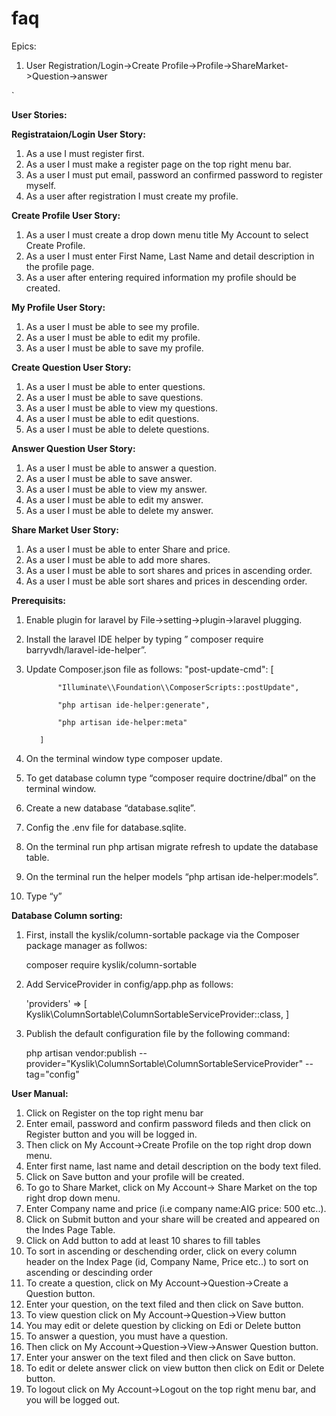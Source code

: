 # faq

Epics:
1) User Registration/Login->Create Profile->Profile->ShareMarket->Question->answer

`

**User Stories:**
  
  **Registrataion/Login User Story:**
  1) As a use I must register first.
  2) As a user I must make a register page on the top right menu bar.
  3) As a user I must put email, password an confirmed password to register myself.
  4) As a user after registration I must create my profile.
 
  **Create Profile User Story:**
  1) As a user I must create a drop down menu title My Account to select Create Profile.
  2) As a user I must enter First Name, Last Name and detail description in the profile page.
  3) As a user after entering required information my profile should be created.
  
  **My Profile User Story:**
  1)  As a user I must be able to see my profile.
  2) As a user I must be able to edit my profile.
  3) As a user I must be able to save my profile.
 
  **Create Question User Story:**
  
  1) As a user I must be able to enter questions.
  2) As a user I must be able to save questions.
  3) As a user I must be able to view my questions.
  4) As a user I must be able to edit questions.
  5) As a user I must be able to delete questions.
  
  **Answer Question User Story:**
  1) As a user I must be able to answer a question.
  2) As a user I must be able to save answer.
  3) As a user I must be able to view my answer.
  4) As a user I must be able to edit my answer.
  5) As a user I must be able to delete my answer.
 
  **Share Market User Story:**
  1) As a user I must be able to enter Share and price.
  2) As a user I must be able to add more shares.
  3) As a user I must be able to sort shares and prices in ascending order.
  4) As a user I must be able sort shares and prices in descending order.
  
  **Prerequisits:**
  1) Enable plugin for laravel by File->setting->plugin->laravel plugging.
  2) Install the laravel IDE helper by typing ” composer require barryvdh/laravel-ide-helper”.
  3) Update Composer.json file as follows:
    "post-update-cmd": [
    
                "Illuminate\\Foundation\\ComposerScripts::postUpdate",
    
                "php artisan ide-helper:generate",
    
                "php artisan ide-helper:meta"
    
            ]
    
   4) On the terminal window type composer update.
   5) To get database column type “composer require doctrine/dbal” on the terminal window.
   6)  Create a new database  “database.sqlite”.
   7) Config the .env file for database.sqlite.
   8) On the terminal run php artisan migrate refresh to update the database table.
   9) On the terminal run the helper models “php artisan ide-helper:models”.
   10) Type “y”
   
   **Database Column sorting:**
   1) First, install the kyslik/column-sortable package via the Composer package manager as follwos:
      
      composer require kyslik/column-sortable
      
   2) Add ServiceProvider in config/app.php as follows:
      
      'providers' => [
                       Kyslik\ColumnSortable\ColumnSortableServiceProvider::class,
                     ]
   3) Publish the default configuration file by the following command:
      
      php artisan vendor:publish --provider="Kyslik\ColumnSortable\ColumnSortableServiceProvider" --tag="config"   
  
  **User Manual:**     
  1) Click on Register on the top right menu bar
  2) Enter email, password  and confirm password fileds and then click on Register button and you will be logged in.
  3) Then click on My Account->Create Profile on the top right drop down menu.
  4) Enter first name, last name and detail description on the body text filed.
  5) Click on Save button and your profile will be created.
  6) To go to Share Market, click on My Account-> Share Market on the top right drop down menu.
  7) Enter Company name and price (i.e company name:AIG  price: 500 etc..). 
  8) Click on Submit button  and your share will be created and  appeared on the Indes Page Table.
  9) Click on Add button to add at least 10 shares to fill tables
  10) To sort in ascending or deschending order,  click on every column header on the Index Page (id, Company Name, Price etc..) to sort on ascending or descinding order
  11) To create a question, click on My Account->Question->Create a Question button.
  12) Enter your question, on the text filed and then click on Save button.
  13) To view question click on My Account->Question->View button
  15) You may edit or delete question by clicking on Edi or Delete button
  16) To answer a question, you must have a question.
  17) Then click on My Account->Question->View->Answer Question button.
  18) Enter your answer on the text filed and then click on Save button.
  19) To edit or delete answer click on view button then click on Edit or Delete button.
  20) To logout click on My Account->Logout on the top right menu bar, and you will be logged out.
  
      